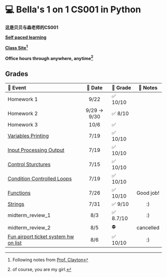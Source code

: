 # :computer: Bella's 1 on 1 CS001 in Python

**这是贝贝与森老师的CS001**

**[Self paced learning](https://cs.nyu.edu/elearning/CSCI_UA_0002/index.php)**  

**[Class Site](https://cs.nyu.edu/courses/spring25/CSCI-UA.0002-006/notes/)[^1]**

**Office hours through anywhere, anytime[^2]** 


## Grades
<!-- :black_square_button:  -->
| :floppy_disk: Event                                                                                                        | :calendar:  Date | :100: Grade               | :notebook: Notes |
| :------------------------------------------------------------------------------------------------------------------------- | :--------------: | :------------------------ | :--------------: |
| Homework 1                                                                                                                 |       9/22       | :white_check_mark: 10/10  |                  |
| Homework 2                                                                                                                 |   9/29 -> 9/30   | :white_check_mark: 8/10   |                  |
| Homework 3                                                                                                                 |       10/6       | :white_check_mark:        |                  |
| [Variables Printing](https://cs.nyu.edu/courses/spring25/CSCI-UA.0002-006/assignments/variables-printing/)                 |       7/19       | :white_check_mark: 10/10  |                  |
| [Input Processing Output](https://cs.nyu.edu/courses/spring25/CSCI-UA.0002-006/assignments/input-processing-output/)       |       7/19       | :white_check_mark: 10/10  |                  |
| [Control Sturctures](https://cs.nyu.edu/courses/spring25/CSCI-UA.0002-006/assignments/control-structures/)                 |       7/15       | :white_check_mark: 10/10  |                  |
| [Condition Controlled Loops](https://cs.nyu.edu/courses/spring25/CSCI-UA.0002-006/assignments/condition-controlled-loops/) |       7/19       | :white_check_mark: 10/10  |                  |
| [Functions](https://cs.nyu.edu/courses/spring25/CSCI-UA.0002-006/assignments/functions-module/)                            |       7/26       | :white_check_mark: 10/10  |    Good job!     |
| [Strings](https://cs.nyu.edu/courses/spring25/CSCI-UA.0002-006/assignments/strings/)                                       |       7/31       | :white_check_mark: 9/10   |        :)        |
| midterm_review_1                                                                                                           |       8/3        | :white_check_mark: 8.7/10 |        :)        |
| midterm_review_2                                                                                                           |       8/5        | :no_entry:                |    cancelled     |
| [Fun airport ticket system hw on list](https://cs.nyu.edu/courses/spring25/CSCI-UA.0002-006/assignments/lists/)            |       8/6        | :white_check_mark: 10/10  |        :)        |

[^1]: Following notes from [Prof. Clayton](https://cs.nyu.edu/~jclayton/)
[^2]: of course, you are my girl.
